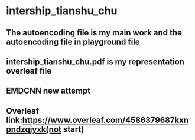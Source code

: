 # intership_tianshu_chu
## The autoencoding file is my main work and the autoencoding file in playground file
## intership_tianshu_chu.pdf is my representation overleaf file
## EMDCNN new attempt
## Overleaf link:https://www.overleaf.com/4586379687kxnpndzqjyxk(not start)
